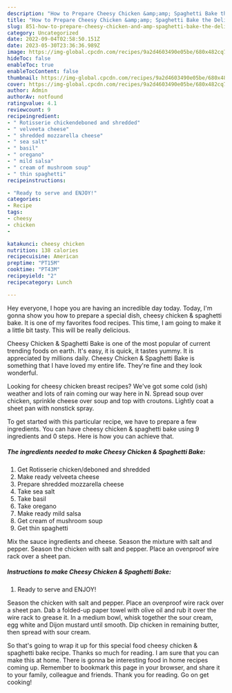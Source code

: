 ```yaml
---
description: "How to Prepare Cheesy Chicken &amp;amp; Spaghetti Bake the Delicious}"
title: "How to Prepare Cheesy Chicken &amp;amp; Spaghetti Bake the Delicious}"
slug: 851-how-to-prepare-cheesy-chicken-and-amp-spaghetti-bake-the-delicious
category: Uncategorized
date: 2022-09-04T02:58:50.151Z
date: 2023-05-30T23:36:36.989Z
image: https://img-global.cpcdn.com/recipes/9a2d4603490e05be/680x482cq70/cheesy-chicken-spaghetti-bake-recipe-main-photo.jpg
hideToc: false
enableToc: true
enableTocContent: false
thumbnail: https://img-global.cpcdn.com/recipes/9a2d4603490e05be/680x482cq70/cheesy-chicken-spaghetti-bake-recipe-main-photo.jpg
cover: https://img-global.cpcdn.com/recipes/9a2d4603490e05be/680x482cq70/cheesy-chicken-spaghetti-bake-recipe-main-photo.jpg
author: Admin
authorAv: notfound
ratingvalue: 4.1
reviewcount: 9
recipeingredient:
- " Rotisserie chickendeboned and shredded"
- " velveeta cheese"
- " shredded mozzarella cheese"
- " sea salt"
- " basil"
- " oregano"
- " mild salsa"
- " cream of mushroom soup"
- " thin spaghetti"
recipeinstructions:

- "Ready to serve and ENJOY!"
categories:
- Recipe
tags:
- cheesy
- chicken
- 

katakunci: cheesy chicken  
nutrition: 138 calories
recipecuisine: American
preptime: "PT15M"
cooktime: "PT43M"
recipeyield: "2"
recipecategory: Lunch

---
```



Hey everyone, I hope you are having an incredible day today. Today, I'm gonna show you how to prepare a special dish, cheesy chicken &amp; spaghetti bake. It is one of my favorites food recipes. This time, I am going to make it a little bit tasty. This will be really delicious.

Cheesy Chicken &amp; Spaghetti Bake is one of the most popular of current trending foods on earth. It's easy, it is quick, it tastes yummy. It is appreciated by millions daily. Cheesy Chicken &amp; Spaghetti Bake is something that I have loved my entire life. They're fine and they look wonderful.

Looking for cheesy chicken breast recipes? We&#39;ve got some cold (ish) weather and lots of rain coming our way here in N. Spread soup over chicken, sprinkle cheese over soup and top with croutons. Lightly coat a sheet pan with nonstick spray.


To get started with this particular recipe, we have to prepare a few ingredients. You can have cheesy chicken &amp; spaghetti bake using 9 ingredients and 0 steps. Here is how you can achieve that.

<!--inarticleads1-->

##### The ingredients needed to make Cheesy Chicken &amp; Spaghetti Bake:

1. Get  Rotisserie chicken/deboned and shredded
1. Make ready  velveeta cheese
1. Prepare  shredded mozzarella cheese
1. Take  sea salt
1. Take  basil
1. Take  oregano
1. Make ready  mild salsa
1. Get  cream of mushroom soup
1. Get  thin spaghetti


Mix the sauce ingredients and cheese. Season the mixture with salt and pepper. Season the chicken with salt and pepper. Place an ovenproof wire rack over a sheet pan. 

<!--inarticleads2-->

##### Instructions to make Cheesy Chicken &amp; Spaghetti Bake:


1. Ready to serve and ENJOY!

Season the chicken with salt and pepper. Place an ovenproof wire rack over a sheet pan. Dab a folded-up paper towel with olive oil and rub it over the wire rack to grease it. In a medium bowl, whisk together the sour cream, egg white and Dijon mustard until smooth. Dip chicken in remaining butter, then spread with sour cream. 

So that's going to wrap it up for this special food cheesy chicken &amp; spaghetti bake recipe. Thanks so much for reading. I am sure that you can make this at home. There is gonna be interesting food in home recipes coming up. Remember to bookmark this page in your browser, and share it to your family, colleague and friends. Thank you for reading. Go on get cooking!
